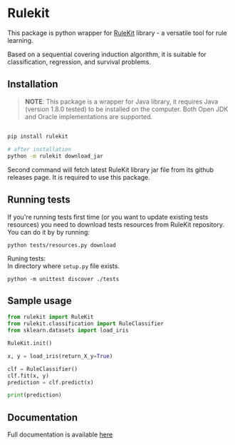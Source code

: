 # Rulekit

This package is python wrapper for [RuleKit](https://github.com/adaa-polsl/RuleKit) library - a versatile tool for rule learning. 

Based on a sequential covering induction algorithm, it is suitable for classification, regression, and survival problems.

## Installation

> **NOTE**: 
This package is a wrapper for Java library, it requires Java (version 1.8.0 tested) to be installed on the computer. Both Open JDK and Oracle implementations are supported.
## 

```bash
pip install rulekit

# after installation
python -m rulekit download_jar
```

Second command will fetch latest RuleKit library jar file from its github releases page. It is required to use this package.

## Running tests

If you're running tests first time (or you want to update existing tests resources) you need to download tests resources from RuleKit repository. You can do it by by running:
```
python tests/resources.py download
```
Runing tests:    
In directory where `setup.py` file exists.
```
python -m unittest discover ./tests
```

## Sample usage

```python
from rulekit import RuleKit
from rulekit.classification import RuleClassifier
from sklearn.datasets import load_iris

RuleKit.init()

x, y = load_iris(return_X_y=True)

clf = RuleClassifier()
clf.fit(x, y)
prediction = clf.predict(x)

print(prediction)
```

## Documentation

Full documentation is available [here](TODO)
